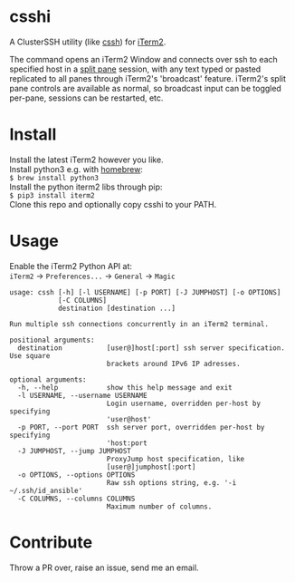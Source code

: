 # csshi
A ClusterSSH utility (like [cssh](https://github.com/duncs/clusterssh)) for [iTerm2](https://iterm2.com/).

The command opens an iTerm2 Window and connects over ssh to each specified host in a [split pane](https://iterm2.com/features.html) session, with any text typed or pasted replicated to all panes through iTerm2's 'broadcast' feature. iTerm2's split pane controls are available as normal, so broadcast input can be toggled per-pane, sessions can be restarted, etc.

# Install
Install the latest iTerm2 however you like.  
Install python3 e.g. with [homebrew](https://brew.sh/):  
```$ brew install python3```  
Install the python iterm2 libs through pip:  
```$ pip3 install iterm2```  
Clone this repo and optionally copy csshi to your PATH.

# Usage
Enable the iTerm2 Python API at:  
`iTerm2` -> `Preferences...` -> `General` -> `Magic`  

```text
usage: cssh [-h] [-l USERNAME] [-p PORT] [-J JUMPHOST] [-o OPTIONS]
            [-C COLUMNS]
            destination [destination ...]

Run multiple ssh connections concurrently in an iTerm2 terminal.

positional arguments:
  destination           [user@]host[:port] ssh server specification. Use square
                        brackets around IPv6 IP adresses.

optional arguments:
  -h, --help            show this help message and exit
  -l USERNAME, --username USERNAME
                        Login username, overridden per-host by specifying
                        'user@host'
  -p PORT, --port PORT  ssh server port, overridden per-host by specifying
                        'host:port
  -J JUMPHOST, --jump JUMPHOST
                        ProxyJump host specification, like
                        [user@]jumphost[:port]
  -o OPTIONS, --options OPTIONS
                        Raw ssh options string, e.g. '-i ~/.ssh/id_ansible'
  -C COLUMNS, --columns COLUMNS
                        Maximum number of columns.
```

# Contribute
Throw a PR over, raise an issue, send me an email.
